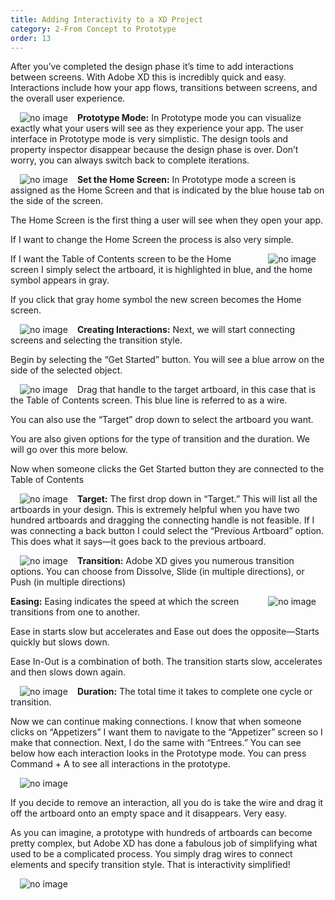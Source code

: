 ```yaml
---
title: Adding Interactivity to a XD Project
category: 2-From Concept to Prototype
order: 13
---  
```


After you’ve completed the design phase it’s time to add interactions between screens. With Adobe XD this is incredibly quick and easy. Interactions include how your app flows, transitions between screens, and the overall user experience.  

<img style="padding: 0px 15px" src="https://iwilfried.github.io/Adobe-XD-eBook/images/XD-Add-Inter-01.png
" alt="no image"/>**Prototype Mode:** In Prototype mode you can visualize exactly what your users will see as they experience your app.
The user interface in Prototype mode is very simplistic. The design tools and property inspector disappear because the design phase is over. Don’t worry, you can always switch back to complete iterations.  

<img style="padding: 0px 15px; float:left" src="https://iwilfried.github.io/Adobe-XD-eBook/images/XD-Add-Inter-02.png
" alt="no image"/>**Set the Home Screen:** In Prototype mode a screen is assigned as the Home Screen and that is indicated by the blue house tab on the side of the screen.

The Home Screen is the first thing a user will see when they open your app.

If I want to change the Home Screen the process is also very simple.  

<img style="padding: 0px 15px; float:right" src="https://iwilfried.github.io/Adobe-XD-eBook/images/XD-Add-Inter-03.png
" alt="no image"/>If I want the Table of Contents screen to be the Home screen I simply select the artboard, it is highlighted in blue, and the home symbol appears in gray. 

If you click that gray home symbol the new screen becomes the Home screen.  

<img style="padding: 0px 15px; float:left" src="https://iwilfried.github.io/Adobe-XD-eBook/images/XD-Add-Inter-04.png
" alt="no image"/>**Creating Interactions:** Next, we will start connecting screens and selecting the transition style.

Begin by selecting the “Get Started” button. You will see a blue arrow on the side of the selected object.  

<img style="padding: 0px 15px; float:left" src="https://iwilfried.github.io/Adobe-XD-eBook/images/XD-Add-Inter-05.png
" alt="no image"/>Drag that handle to the target artboard, in this case that is the Table of Contents screen. This blue line is referred to as a wire.


You can also use the “Target” drop down to select the artboard you want.

You are also given options for the type of transition and the duration. We will go over this more below.

Now when someone clicks the Get Started button they are connected to the Table of Contents


<img style="padding: 0px 15px; float:left" src="https://iwilfried.github.io/Adobe-XD-eBook/images/XD-Add-Inter-06.png
" alt="no image"/>**Target:** The first drop down in “Target.” This will list all the artboards in your design. This is extremely helpful when you have two hundred artboards and dragging the connecting handle is not feasible.
If I was connecting a back button I could select the “Previous Artboard” option. This does what it says—it goes back to the previous artboard.  

<img style="padding: 0px 15px; float:left" src="https://iwilfried.github.io/Adobe-XD-eBook/images/XD-Add-Inter-07.png
" alt="no image"/>**Transition:** Adobe XD gives you numerous transition options. 
You can choose from Dissolve, Slide (in multiple directions), or Push (in multiple directions)  


<img style="padding: 0px 15px; float:right" src="https://iwilfried.github.io/Adobe-XD-eBook/images/XD-Add-Inter-08.png
" alt="no image"/>**Easing:** Easing indicates the speed at which the screen transitions from one to another.

Ease in starts slow but accelerates and Ease out does the opposite—Starts quickly but slows down.

Ease In-Out is a combination of both. The transition starts slow, accelerates and then slows down again.

<img style="padding: 0px 15px; float:left" src="https://iwilfried.github.io/Adobe-XD-eBook/images/XD-Add-Inter-09.png
" alt="no image"/>**Duration:**  The total time it takes to complete one cycle or transition. 

Now we can continue making connections. I know that when someone clicks on “Appetizers” I want them to navigate to the “Appetizer” screen so I make that connection. Next, I do the same with “Entrees.” You can see below how each interaction looks in the Prototype mode. You can press Command + A to see all interactions in the prototype.  


<img style="padding: 0px 15px" src="https://iwilfried.github.io/Adobe-XD-eBook/images/XD-Add-Inter-09.png
" alt="no image"/>  

If you decide to remove an interaction, all you do is take the wire and drag it off the artboard onto an empty space and it disappears. Very easy.
 
As you can imagine, a prototype with hundreds of artboards can become pretty complex, but Adobe XD has done a fabulous job of simplifying what used to be a complicated process. You simply drag wires to connect elements and specify transition style. That is interactivity simplified!
 

 









<img style="padding: 0px 15px; float:left" src="https://iwilfried.github.io/Adobe-XD-eBook/images/XD-Add-Inter-06.png
" alt="no image"/>



  

&nbsp; 
